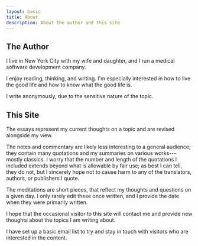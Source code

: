 ```yaml
---
layout: basic
title: About
description: About the author and this site
---
```


## The Author

I live in New York City with my wife and daughter, and I run a medical software development company.

I enjoy reading, thinking, and writing. I'm especially interested in how to live the good life and how to know what the good life is.

I write anonymously, due to the sensitive nature of the topic.

## This Site

The essays represent my current thoughts on a topic and are revised alongside my view.

The notes and commentary are likely less interesting to a general audience; they contain many quotations and my summaries on various works---mostly classics. I worry that the number and length of the quotations I included extends beyond what is allowable by fair use; as best I can tell, they do not, but I sincerely hope not to cause harm to any of the translators, authors, or publishers I quote.

The meditations are short pieces, that reflect my thoughts and questions on a given day. I only rarely edit these once written, and I provide the date when they were primarily written.

I hope that the occasional visitor to this site will contact me and provide new thoughts about the topics I am writing about.

I have set up a basic email list to try and stay in touch with visitors who are interested in the content.

